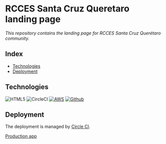 # RCCES Santa Cruz Queretaro landing page

_This repository contains the landing page for RCCES Santa Cruz Querétaro community._

## Index

* [Technologies](#technologies)
* [Deployment](#deployment)

## Technologies

![HTML5](https://img.shields.io/badge/html5-%23E34F26.svg?logo=html5&logoColor=white)
![CircleCI](https://img.shields.io/badge/CIRCLECI-%23161616.svg?logo=circleci&logoColor=white)
[![AWS](https://img.shields.io/badge/Amazon_AWS-%23FF9900?logo=amazon-aws&logoColor=white)](https://aws.amazon.com)
[![Github](https://img.shields.io/badge/github-%23121011.svg?logo=github&logoColor=white)](https://github.com)

## Deployment

The deployment is managed by [Circle CI](https://circleci.com).

[Production app](https://renovacion.santacruzqueretaro.com)
